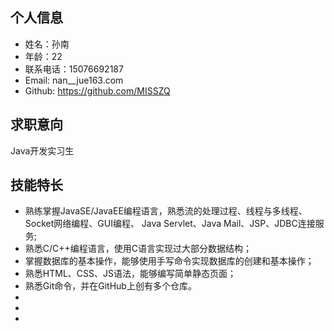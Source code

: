 ## 个人信息
* 姓名：孙南
* 年龄：22
* 联系电话：15076692187
* Email:  nan__jue163.com
* Github: https://github.com/MISSZQ
## 求职意向
  Java开发实习生
## 技能特长
  * 熟练掌握JavaSE/JavaEE编程语言，熟悉流的处理过程、线程与多线程、Socket网络编程、GUI编程、
Java Servlet、Java Mail、JSP、JDBC连接服务;
  * 熟悉C/C++编程语言，使用C语言实现过大部分数据结构；
  * 掌握数据库的基本操作，能够使用手写命令实现数据库的创建和基本操作；
  * 熟悉HTML、CSS、JS语法，能够编写简单静态页面；
  * 熟悉Git命令，并在GitHub上创有多个仓库。
  *
  *
  *
